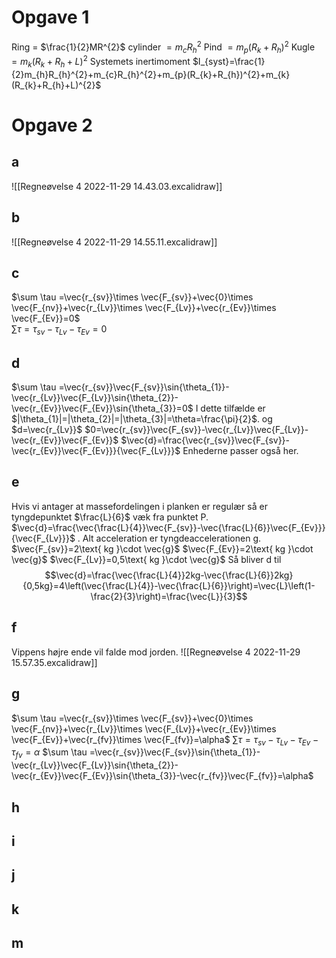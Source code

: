 # Opgave 1
Ring = $\frac{1}{2}MR^{2}$
cylinder $=m_{c}R_{h}^{2}$
Pind $=m_{p}(R_{k}+R_{h})^{2}$
Kugle $=m_{k}(R_{k}+R_{h}+L)^{2}$
Systemets inertimoment $I_{syst}=\frac{1}{2}m_{h}R_{h}^{2}+m_{c}R_{h}^{2}+m_{p}(R_{k}+R_{h})^{2}+m_{k}(R_{k}+R_{h}+L)^{2}$


# Opgave 2
## a
![[Regneøvelse 4 2022-11-29 14.43.03.excalidraw]]
## b
![[Regneøvelse 4 2022-11-29 14.55.11.excalidraw]]
## c
$\sum \tau =\vec{r_{sv}}\times \vec{F_{sv}}+\vec{0}\times \vec{F_{nv}}+\vec{r_{Lv}}\times \vec{F_{Lv}}+\vec{r_{Ev}}\times \vec{F_{Ev}}=0$  
$\sum \tau =\tau_{sv}-\tau_{Lv}-\tau_{Ev}=0$
## d
$\sum \tau =\vec{r_{sv}}\vec{F_{sv}}\sin{\theta_{1}}-\vec{r_{Lv}}\vec{F_{Lv}}\sin{\theta_{2}}-\vec{r_{Ev}}\vec{F_{Ev}}\sin{\theta_{3}}=0$ 
I dette tilfælde er $|\theta_{1}|=|\theta_{2}|=|\theta_{3}|=\theta=\frac{\pi}{2}$. og $d=\vec{r_{Lv}}$
$0=\vec{r_{sv}}\vec{F_{sv}}-\vec{r_{Lv}}\vec{F_{Lv}}-\vec{r_{Ev}}\vec{F_{Ev}}$ 
$\vec{d}=\frac{\vec{r_{sv}}\vec{F_{sv}}-\vec{r_{Ev}}\vec{F_{Ev}}}{\vec{F_{Lv}}}$ Enhederne passer også her.
## e
Hvis vi antager at massefordelingen i planken er regulær så er tyngdepunktet $\frac{L}{6}$ væk fra punktet P.
$\vec{d}=\frac{\vec{\frac{L}{4}}\vec{F_{sv}}-\vec{\frac{L}{6}}\vec{F_{Ev}}}{\vec{F_{Lv}}}$ .
Alt acceleration er tyngdeaccelerationen g.
$\vec{F_{sv}}=2\text{ kg }\cdot \vec{g}$
$\vec{F_{Ev}}=2\text{ kg }\cdot \vec{g}$
$\vec{F_{Lv}}=0,5\text{ kg }\cdot \vec{g}$ 
Så bliver d til 
$$\vec{d}=\frac{\vec{\frac{L}{4}}2kg-\vec{\frac{L}{6}}2kg}{0,5kg}=4\left(\vec{\frac{L}{4}}-\vec{\frac{L}{6}}\right)=\vec{L}\left(1- \frac{2}{3}\right)=\frac{\vec{L}}{3}$$
## f
Vippens højre ende vil falde mod jorden.
![[Regneøvelse 4 2022-11-29 15.57.35.excalidraw]]
## g
$\sum \tau =\vec{r_{sv}}\times \vec{F_{sv}}+\vec{0}\times \vec{F_{nv}}+\vec{r_{Lv}}\times \vec{F_{Lv}}+\vec{r_{Ev}}\times \vec{F_{Ev}}+\vec{r_{fv}}\times \vec{F_{fv}}=\alpha$
$\sum \tau =\tau_{sv}-\tau_{Lv}-\tau_{Ev}-\tau_{fv}=\alpha$ 
$\sum \tau =\vec{r_{sv}}\vec{F_{sv}}\sin{\theta_{1}}-\vec{r_{Lv}}\vec{F_{Lv}}\sin{\theta_{2}}-\vec{r_{Ev}}\vec{F_{Ev}}\sin{\theta_{3}}-\vec{r_{fv}}\vec{F_{fv}}=\alpha$

## h


## i

## j

## k

## m
